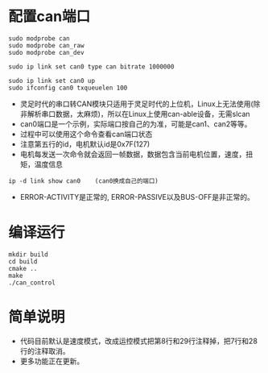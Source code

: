 # 配置can端口
```shell
sudo modprobe can
sudo modprobe can_raw
sudo modprobe can_dev

sudo ip link set can0 type can bitrate 1000000 

sudo ip link set can0 up
sudo ifconfig can0 txqueuelen 100
```
- 灵足时代的串口转CAN模块只适用于灵足时代的上位机，Linux上无法使用(除非解析串口数据，太麻烦)，所以在Linux上使用can-able设备，无需slcan
- can0端口是一个示例，实际端口按自己的为准，可能是can1、can2等等。
- 过程中可以使用这个命令查看can端口状态
- 注意第五行的id，电机默认id是0x7F(127)
- 电机每发送一次命令就会返回一帧数据，数据包含当前电机位置，速度，扭矩，温度信息
```shell
ip -d link show can0    (can0换成自己的端口)
```
- ERROR-ACTIVITY是正常的, ERROR-PASSIVE以及BUS-OFF是非正常的。

# 编译运行
```shell
mkdir build
cd build
cmake ..
make 
./can_control
```
# 简单说明
- 代码目前默认是速度模式，改成运控模式把第8行和29行注释掉，把7行和28行的注释取消。
- 更多功能正在更新。


